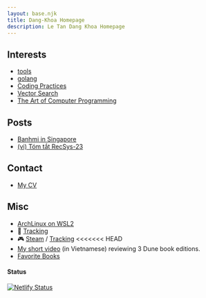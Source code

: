 ```yaml
---
layout: base.njk
title: Dang-Khoa Homepage
description: Le Tan Dang Khoa Homepage
---
```


## Interests

- [tools](/tools/)
- [golang](/golang/)
- [Coding Practices](/lora/)
- [Vector Search](https://github.com/dangkhoasdc/awesome-vector-database)
- [The Art of Computer Programming](https://github.com/dangkhoasdc/taocp)

## Posts
- [Banhmi in Singapore](/banhmi_sg/)
- [(vi) Tóm tắt RecSys-23](/recsys23/)

## Contact
- [My CV](https://www.overleaf.com/read/xrksrvbjptky#7a572b)

## Misc

- [ArchLinux on WSL2](https://gist.github.com/dangkhoasdc/ef5047b43359b73fd5a2299aa0a07b5e)
- 📖 [Tracking](https://trello.com/b/vcIzCSFj/reading-pipe)
- 🎮 [Steam](https://steamcommunity.com/profiles/76561198324160552/) / [Tracking](https://trello.com/b/o2ld2pnH)
<<<<<<< HEAD
- [My short video](https://youtube.com/shorts/JWC_Tpqe9eE?si=PwZbpbSgB4HHkyZf) (in Vietnamese) reviewing 3 Dune book editions.
- [Favorite Books](/books/)

#### Status

[![Netlify Status](https://api.netlify.com/api/v1/badges/d21a8e3b-2fea-4483-9340-c6af6107083c/deploy-status)](https://app.netlify.com/sites/venerable-piroshki-cc60e8/deploys)
